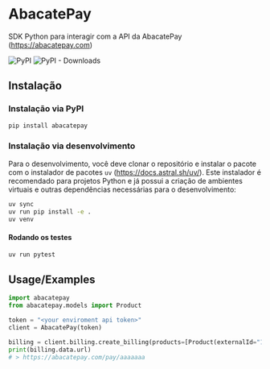 # AbacatePay
SDK Python para interagir com a API da AbacatePay (https://abacatepay.com)

![PyPI](https://img.shields.io/pypi/v/abacatepay?label=pypi%20package)
![PyPI - Downloads](https://img.shields.io/pypi/dm/abacatepay)
## Instalação

### Instalação via PyPI
```bash
pip install abacatepay
```

### Instalação via desenvolvimento

Para o desenvolvimento, você deve clonar o repositório e instalar o pacote com o instalador de pacotes `uv` (https://docs.astral.sh/uv/). Este instalador é recomendado para projetos Python e já possui a criação de ambientes virtuais e outras dependências necessárias para o desenvolvimento:

```bash
uv sync
uv run pip install -e .
uv venv
```

#### Rodando os testes

```bash
uv run pytest
```


## Usage/Examples

```python
import abacatepay
from abacatepay.models import Product

token = "<your enviroment api token>"
client = AbacatePay(token)

billing = client.billing.create_billing(products=[Product(externalId="123", name="Teste", quantity=1, price=101, description="Teste")], returnURL="https://abacatepay.com", completionUrl="https://abacatepay.com")
print(billing.data.url)
# > https://abacatepay.com/pay/aaaaaaa
```